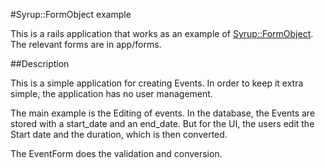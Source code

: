 #Syrup::FormObject example

This is a rails application that works as an example of [Syrup::FormObject](https://github.com/alexsiri7/syrup_form_object). 
The relevant forms are in app/forms.

##Description

This is a simple application for creating Events. In order to keep it extra simple, the application
has no user management. 

The main example is the Editing of events. In the database, the Events are stored with a start_date and an
end_date. But for the UI, the users edit the Start date and the duration, which is then converted. 

The EventForm does the validation and conversion. 
